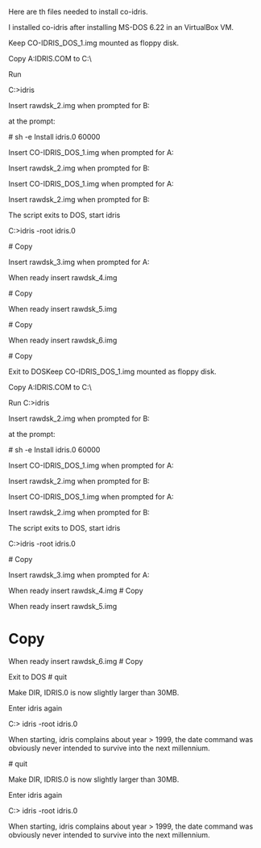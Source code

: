 Here are th files needed to install co-idris.

I installed co-idris after installing MS-DOS 6.22 in an VirtualBox VM.

Keep CO-IDRIS_DOS_1.img mounted as floppy disk.

Copy A:IDRIS.COM to C:\

Run

 C:\>idris

Insert rawdsk_2.img when prompted for B:

at the prompt:

 \# sh -e Install idris.0 60000

Insert CO-IDRIS_DOS_1.img when prompted for A:

Insert rawdsk_2.img when prompted for B:

Insert CO-IDRIS_DOS_1.img when prompted for A:

Insert rawdsk_2.img when prompted  for B:

The script exits to DOS, start idris

 C:\>idris -root idris.0

 \# Copy

Insert rawdsk_3.img when prompted for A:

When ready insert rawdsk_4.img

\# Copy

When ready insert rawdsk_5.img

\# Copy

When ready insert rawdsk_6.img

\# Copy

Exit to DOSKeep CO-IDRIS_DOS_1.img mounted as floppy disk.

Copy A:IDRIS.COM to C:\

Run
 C:\>idris

Insert rawdsk_2.img when prompted for B:

at the prompt:

 \# sh -e Install idris.0 60000

Insert CO-IDRIS_DOS_1.img when prompted for A:

Insert rawdsk_2.img when prompted for B:

Insert CO-IDRIS_DOS_1.img when prompted for A:

Insert rawdsk_2.img when prompted  for B:

The script exits to DOS, start idris


 C:\>idris -root idris.0

 \# Copy

Insert rawdsk_3.img when prompted for A:

When ready insert rawdsk_4.img
 \# Copy

When ready insert rawdsk_5.img
 # Copy

When ready insert rawdsk_6.img
 \# Copy

Exit to DOS
 \# quit

Make DIR, IDRIS.0 is now slightly larger than 30MB.

Enter idris again

 C:\> idris -root idris.0

When starting, idris complains about year > 1999, the date command was
obviously never intended to survive into the next millennium.

\# quit

Make DIR, IDRIS.0 is now slightly larger than 30MB.

Enter idris again

C:\> idris -root idris.0

When starting, idris complains about year > 1999, the date command was
obviously never intended to survive into the next millennium.
